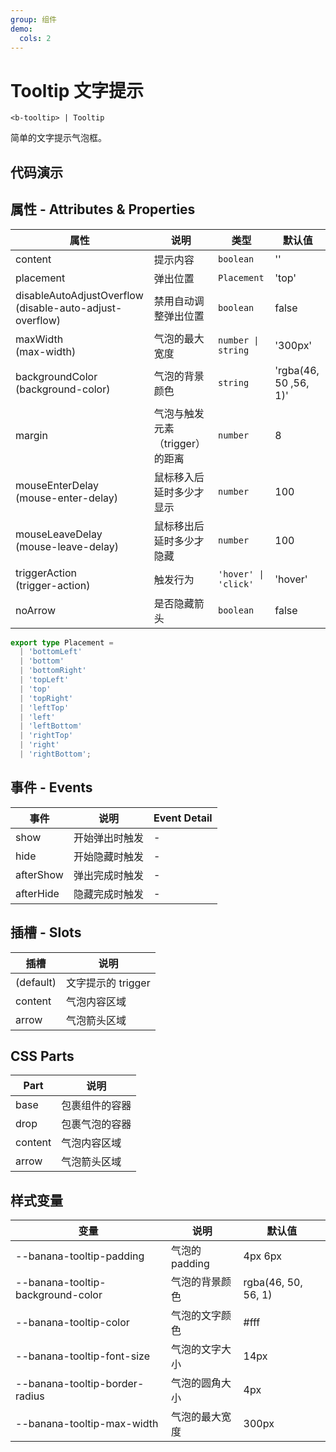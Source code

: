 ```yaml
---
group: 组件
demo:
  cols: 2
---
```


# Tooltip 文字提示

```
<b-tooltip> | Tooltip
```

简单的文字提示气泡框。

## 代码演示

<code src="./demos/basicUsage.tsx"></code>
<code src="./demos/placement.tsx"></code>
<code src="./demos/triggerAction.tsx"></code>
<code src="./demos/noArrow.tsx"></code>
<code src="./demos/empty.tsx"></code>
<code src="./demos/maxWidth.tsx"></code>
<code src="./demos/backgroundColor.tsx"></code>

## 属性 - Attributes & Properties

| 属性                                                            | 说明                            | 类型                 | 默认值                |
| --------------------------------------------------------------- | ------------------------------- | -------------------- | --------------------- |
| content                                                         | 提示内容                        | `boolean`            | ''                    |
| placement                                                       | 弹出位置                        | `Placement`          | 'top'                 |
| disableAutoAdjustOverflow <br /> (disable-auto-adjust-overflow) | 禁用自动调整弹出位置            | `boolean`            | false                 |
| maxWidth <br /> (max-width)                                     | 气泡的最大宽度                  | `number \| string `  | '300px'               |
| backgroundColor <br /> (background-color)                       | 气泡的背景颜色                  | `string`             | 'rgba(46, 50 ,56, 1)' |
| margin                                                          | 气泡与触发元素（trigger）的距离 | `number`             | 8                     |
| mouseEnterDelay <br /> (mouse-enter-delay)                      | 鼠标移入后延时多少才显示        | `number`             | 100                   |
| mouseLeaveDelay <br /> (mouse-leave-delay)                      | 鼠标移出后延时多少才隐藏        | `number`             | 100                   |
| triggerAction <br /> (trigger-action)                           | 触发行为                        | `'hover' \| 'click'` | 'hover'               |
| noArrow                                                         | 是否隐藏箭头                    | `boolean`            | false                 |

```typescript
export type Placement =
  | 'bottomLeft'
  | 'bottom'
  | 'bottomRight'
  | 'topLeft'
  | 'top'
  | 'topRight'
  | 'leftTop'
  | 'left'
  | 'leftBottom'
  | 'rightTop'
  | 'right'
  | 'rightBottom';
```

## 事件 - Events

| 事件      | 说明           | Event Detail |
| --------- | -------------- | ------------ |
| show      | 开始弹出时触发 | -            |
| hide      | 开始隐藏时触发 | -            |
| afterShow | 弹出完成时触发 | -            |
| afterHide | 隐藏完成时触发 | -            |

## 插槽 - Slots

| 插槽      | 说明               |
| --------- | ------------------ |
| (default) | 文字提示的 trigger |
| content   | 气泡内容区域       |
| arrow     | 气泡箭头区域       |

## CSS Parts

| Part    | 说明           |
| ------- | -------------- |
| base    | 包裹组件的容器 |
| drop    | 包裹气泡的容器 |
| content | 气泡内容区域   |
| arrow   | 气泡箭头区域   |

## 样式变量

| 变量                              | 说明           | 默认值              |
| --------------------------------- | -------------- | ------------------- |
| --banana-tooltip-padding          | 气泡的 padding | 4px 6px             |
| --banana-tooltip-background-color | 气泡的背景颜色 | rgba(46, 50, 56, 1) |
| --banana-tooltip-color            | 气泡的文字颜色 | #fff                |
| --banana-tooltip-font-size        | 气泡的文字大小 | 14px                |
| --banana-tooltip-border-radius    | 气泡的圆角大小 | 4px                 |
| --banana-tooltip-max-width        | 气泡的最大宽度 | 300px               |
